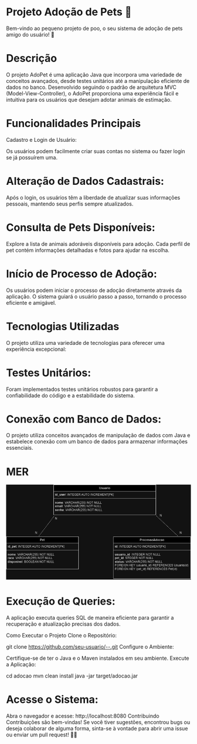 # Projeto Adoção de Pets 🐾
Bem-vindo ao pequeno projeto de poo, o seu sistema de adoção de pets amigo do usuário! 🌟

# Descrição
O projeto AdoPet é uma aplicação Java que incorpora uma variedade de conceitos avançados, desde testes unitários até a manipulação eficiente de dados no banco. Desenvolvido seguindo o padrão de arquitetura MVC (Model-View-Controller), o AdoPet proporciona uma experiência fácil e intuitiva para os usuários que desejam adotar animais de estimação.

# Funcionalidades Principais
Cadastro e Login de Usuário:

Os usuários podem facilmente criar suas contas no sistema ou fazer login se já possuírem uma.
# Alteração de Dados Cadastrais:

Após o login, os usuários têm a liberdade de atualizar suas informações pessoais, mantendo seus perfis sempre atualizados.
# Consulta de Pets Disponíveis:

Explore a lista de animais adoráveis disponíveis para adoção. Cada perfil de pet contém informações detalhadas e fotos para ajudar na escolha.
# Início de Processo de Adoção:

Os usuários podem iniciar o processo de adoção diretamente através da aplicação. O sistema guiará o usuário passo a passo, tornando o processo eficiente e amigável.
# Tecnologias Utilizadas
O projeto utiliza uma variedade de tecnologias para oferecer uma experiência excepcional:

# Testes Unitários:

Foram implementados testes unitários robustos para garantir a confiabilidade do código e a estabilidade do sistema.

# Conexão com Banco de Dados:

O projeto utiliza conceitos avançados de manipulação de dados com Java e estabelece conexão com um banco de dados para armazenar informações essenciais.
# MER
![Descrição da Imagem](MER_ADOCAO.png)

# Execução de Queries:
A aplicação executa queries SQL de maneira eficiente para garantir a recuperação e atualização precisas dos dados.

Como Executar o Projeto
Clone o Repositório:


git clone https://github.com/seu-usuario/--.git
Configure o Ambiente:

Certifique-se de ter o Java e o Maven instalados em seu ambiente.
Execute a Aplicação:


cd adocao
mvn clean install
java -jar target/adocao.jar

# Acesse o Sistema:

Abra o navegador e acesse: http://localhost:8080
Contribuindo
Contribuições são bem-vindas! Se você tiver sugestões, encontrou bugs ou deseja colaborar de alguma forma, sinta-se à vontade para abrir uma issue ou enviar um pull request! 🐶🐱
